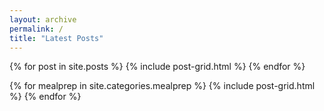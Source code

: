 ```yaml
---
layout: archive
permalink: /
title: "Latest Posts"
---
```


<div class="tiles">
{% for post in site.posts %}
	  {% include post-grid.html %}
{% endfor %}
  
{% for mealprep in site.categories.mealprep %}
	  {% include post-grid.html %}
  {% endfor %}
</div><!-- /.tiles -->
